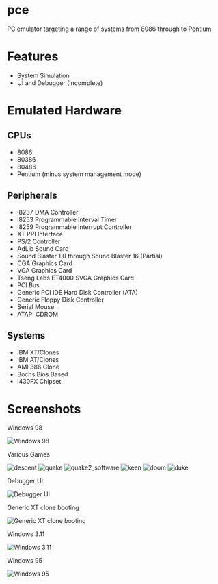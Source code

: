 # pce
PC emulator targeting a range of systems from 8086 through to Pentium

# Features
 - System Simulation
 - UI and Debugger (Incomplete)

# Emulated Hardware
## CPUs
 - 8086
 - 80386
 - 80486
 - Pentium (minus system management mode)

## Peripherals
 - i8237 DMA Controller
 - i8253 Programmable Interval Timer
 - i8259 Programmable Interrupt Controller
 - XT PPI Interface
 - PS/2 Controller
 - AdLib Sound Card
 - Sound Blaster 1.0 through Sound Blaster 16 (Partial)
 - CGA Graphics Card
 - VGA Graphics Card
 - Tseng Labs ET4000 SVGA Graphics Card
 - PCI Bus
 - Generic PCI IDE Hard Disk Controller (ATA)
 - Generic Floppy Disk Controller
 - Serial Mouse
 - ATAPI CDROM

## Systems
 - IBM XT/Clones
 - IBM AT/Clones
 - AMI 386 Clone
 - Bochs Bios Based
 - i430FX Chipset

# Screenshots

Windows 98

![Windows 98](https://raw.githubusercontent.com/stenzek/pce/md-images/screenshots/win98.png)

Various Games

![descent](https://raw.githubusercontent.com/stenzek/pce/md-images/screenshots/descent.png)
![quake](https://raw.githubusercontent.com/stenzek/pce/md-images/screenshots/quake.png)
![quake2_software](https://raw.githubusercontent.com/stenzek/pce/md-images/screenshots/quake2_software.png)
![keen](https://raw.githubusercontent.com/stenzek/pce/md-images/screenshots/keen.png)
![doom](https://raw.githubusercontent.com/stenzek/pce/md-images/screenshots/doom.png)
![duke](https://raw.githubusercontent.com/stenzek/pce/md-images/screenshots/duke.png)

Debugger UI

![Debugger UI](https://raw.githubusercontent.com/stenzek/pce/md-images/screenshots/debugger.png)

Generic XT clone booting

![Generic XT clone booting](https://raw.githubusercontent.com/stenzek/pce/md-images/screenshots/xt.png)

Windows 3.11

![Windows 3.11](https://raw.githubusercontent.com/stenzek/pce/md-images/screenshots/win3.png)

Windows 95

![Windows 95](https://raw.githubusercontent.com/stenzek/pce/md-images/screenshots/win95.png)

